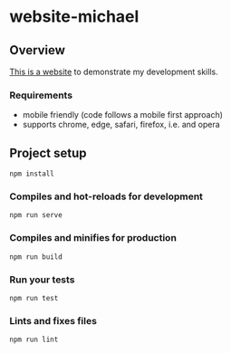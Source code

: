 # website-michael

## Overview
[This is a website](https://website-michael-fc46b.firebaseapp.com/) to demonstrate my development skills.

### Requirements
- mobile friendly (code follows a mobile first approach)
- supports chrome, edge, safari, firefox, i.e. and opera

## Project setup
```
npm install
```

### Compiles and hot-reloads for development
```
npm run serve
```

### Compiles and minifies for production
```
npm run build
```

### Run your tests
```
npm run test
```

### Lints and fixes files
```
npm run lint
```
